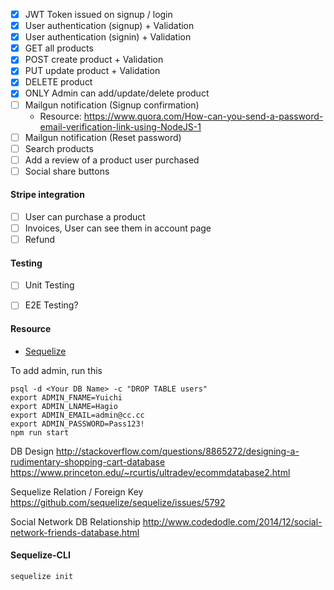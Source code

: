 * [X] JWT Token issued on signup / login
* [X] User authentication (signup) + Validation
* [X] User authentication (signin) + Validation
* [X] GET all products
* [X] POST create product + Validation
* [X] PUT update product + Validation
* [X] DELETE product
* [X] ONLY Admin can add/update/delete product 
* [ ] Mailgun notification (Signup confirmation) 
  * Resource: https://www.quora.com/How-can-you-send-a-password-email-verification-link-using-NodeJS-1
* [ ] Mailgun notification (Reset password)
* [ ] Search products
* [ ] Add a review of a product user purchased
* [ ] Social share buttons

#### Stripe integration
* [ ] User can purchase a product 
* [ ] Invoices, User can see them in account page
* [ ] Refund

#### Testing
* [ ] Unit Testing
* [ ] E2E Testing?


#### Resource
- [Sequelize](http://docs.sequelizejs.com/en/v3/)

To add admin, run this
```
psql -d <Your DB Name> -c "DROP TABLE users"
export ADMIN_FNAME=Yuichi
export ADMIN_LNAME=Hagio
export ADMIN_EMAIL=admin@cc.cc
export ADMIN_PASSWORD=Pass123!
npm run start
```

DB Design
http://stackoverflow.com/questions/8865272/designing-a-rudimentary-shopping-cart-database
https://www.princeton.edu/~rcurtis/ultradev/ecommdatabase2.html

Sequelize Relation / Foreign Key
https://github.com/sequelize/sequelize/issues/5792

Social Network DB Relationship
http://www.codedodle.com/2014/12/social-network-friends-database.html


#### Sequelize-CLI
```
sequelize init
```